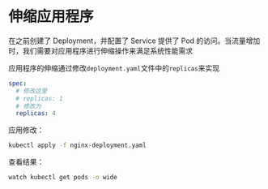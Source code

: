 # 伸缩应用程序

在之前创建了 Deployment，并配置了 Service 提供了 Pod 的访问。当流量增加时，我们需要对应用程序进行伸缩操作来满足系统性能需求

应用程序的伸缩通过修改`deployment.yaml`文件中的`replicas`来实现

```yaml
spec:
  # 修改这里
  # replicas: 1
  # 修改为
  replicas: 4
```

应用修改：

```bash
kubectl apply -f nginx-deployment.yaml
```

查看结果：

```bash
watch kubectl get pods -o wide
```

